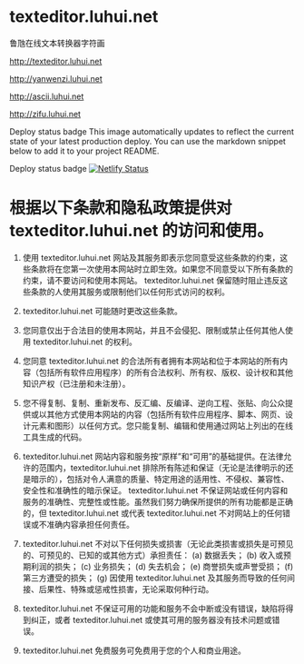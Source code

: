# texteditor.luhui.net
鲁虺在线文本转换器字符画


http://texteditor.luhui.net


http://yanwenzi.luhui.net


http://ascii.luhui.net


http://zifu.luhui.net

Deploy status badge
This image automatically updates to reflect the current state of your latest production deploy. You can use the markdown snippet below to add it to your project README.

Deploy status badge
[![Netlify Status](https://api.netlify.com/api/v1/badges/79e84624-5271-4eb3-b8f2-d3e095d7f1a6/deploy-status)](https://app.netlify.com/sites/yanwenzi/deploys)


# 根据以下条款和隐私政策提供对 texteditor.luhui.net 的访问和使用。

1. 使用 texteditor.luhui.net 网站及其服务即表示您同意受这些条款的约束，这些条款将在您第一次使用本网站时立即生效。如果您不同意受以下所有条款的约束，请不要访问和使用本网站。 texteditor.luhui.net 保留随时阻止违反这些条款的人使用其服务或限制他们以任何形式访问的权利。

2. texteditor.luhui.net 可能随时更改这些条款。

3. 您同意仅出于合法目的使用本网站，并且不会侵犯、限制或禁止任何其他人使用 texteditor.luhui.net 的权利。

4. 您同意 texteditor.luhui.net 的合法所有者拥有本网站和位于本网站的所有内容（包括所有软件应用程序）的所有合法权利、所有权、版权、设计权和其他知识产权（已注册和未注册）。

5. 您不得复制、复制、重新发布、反汇编、反编译、逆向工程、张贴、向公众提供或以其他方式使用本网站的内容（包括所有软件应用程序、脚本、网页、设计元素和图形）以任何方式。您只能复制、编辑和使用通过网站上列出的在线工具生成的代码。

6. texteditor.luhui.net 网站内容和服务按“原样”和“可用”的基础提供。在法律允许的范围内，texteditor.luhui.net 排除所有陈述和保证（无论是法律明示的还是暗示的），包括对令人满意的质量、特定用途的适用性、不侵权、兼容性、安全性和准确性的暗示保证。 texteditor.luhui.net 不保证网站或任何内容和服务的准确性、完整性或性能。虽然我们努力确保所提供的所有功能都是正确的，但 texteditor.luhui.net 或代表 texteditor.luhui.net 不对网站上的任何错误或不准确内容承担任何责任。

7. texteditor.luhui.net 不对以下任何损失或损害（无论此类损害或损失是可预见的、可预见的、已知的或其他方式）承担责任： (a) 数据丢失； (b) 收入或预期利润的损失； (c) 业务损失； (d) 失去机会； (e) 商誉损失或声誉受损； (f) 第三方遭受的损失； (g) 因使用 texteditor.luhui.net 及其服务而导致的任何间接、后果性、特殊或惩戒性损害，无论采取何种行动。

8. texteditor.luhui.net 不保证可用的功能和服务不会中断或没有错误，缺陷将得到纠正，或者 texteditor.luhui.net 或使其可用的服务器没有技术问题或错误。

9. texteditor.luhui.net 免费服务可免费用于您的个人和商业用途。
